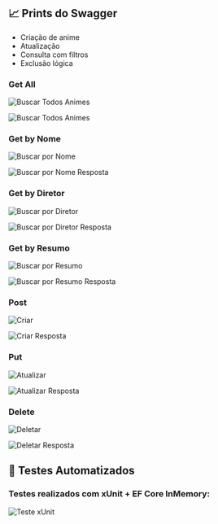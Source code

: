 ## 📈 Prints do Swagger

* Criação de anime
* Atualização
* Consulta com filtros
* Exclusão lógica

### Get All
![Buscar Todos Animes](ProjetoProtech.API/ProjetoProtech.Tests/TestResults/Get/Get-All-Animes.png)

![Buscar Todos Animes](ProjetoProtech.API/ProjetoProtech.Tests/TestResults/Get/Get-All-Animes-Response.png)

### Get by Nome
![Buscar por Nome](ProjetoProtech.API/ProjetoProtech.Tests/TestResults/Get/Get-By-Nome.png)

![Buscar por Nome Resposta](ProjetoProtech.API/ProjetoProtech.Tests/TestResults/Get/Get-By-Nome-Response.png)

### Get by Diretor
![Buscar por Diretor](ProjetoProtech.API/ProjetoProtech.Tests/TestResults/Get/Get-By-Diretor.png)

![Buscar por Diretor Resposta](ProjetoProtech.API/ProjetoProtech.Tests/TestResults/Get/Get-By-Diretor-Response.png)

### Get by Resumo
![Buscar por Resumo](ProjetoProtech.API/ProjetoProtech.Tests/TestResults/Get/Get-By-Resumo.png)

![Buscar por Resumo Resposta](ProjetoProtech.API/ProjetoProtech.Tests/TestResults/Get/Get-By-Resumo-Response.png)

### Post
![Criar](ProjetoProtech.API/ProjetoProtech.Tests/TestResults/Post/Post.png)

![Criar Resposta](ProjetoProtech.API/ProjetoProtech.Tests/TestResults/Post/Post-Response.png)

### Put
![Atualizar](ProjetoProtech.API/ProjetoProtech.Tests/TestResults/Put/Put-AOT.png)

![Atualizar Resposta](ProjetoProtech.API/ProjetoProtech.Tests/TestResults/Put/Put-AOT-Response.png)

### Delete
![Deletar](ProjetoProtech.API/ProjetoProtech.Tests/TestResults/Delete/Delete-AOT.png)

![Deletar Resposta](ProjetoProtech.API/ProjetoProtech.Tests/TestResults/Delete/Delete-AOT-Response.png)

## 🔧 Testes Automatizados

### Testes realizados com xUnit + EF Core InMemory:

![Teste xUnit](ProjetoProtech.API/ProjetoProtech.Tests/TestResults/xunit-passing-tests.png)
